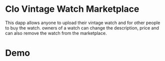 # Clo Vintage Watch Marketplace

This dapp allows anyone to upload their vintage watch and for other people to buy the watch. owners of a watch can change the description, price and can also remove the watch from the marketplace.

# Demo

